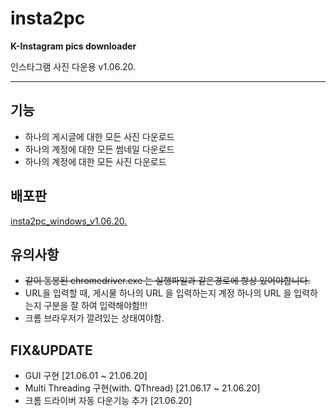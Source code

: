 # insta2pc
**K-Instagram pics downloader**

인스타그램 사진 다운용 v1.06.20.

---

## **기능**

- 하나의 게시글에 대한 모든 사진 다운로드
- 하나의 계정에 대한 모든 썸네일 다운로드
- 하나의 계정에 대한 모든 사진 다운로드

## **배포판**

[insta2pc_windows_v1.06.20.](https://drive.google.com/file/d/13KmUHvQYQh1eDsU-IBrdlnpYJQm60yvI/view?usp=sharing)


## **유의사항**

- ~~같이 동봉된 chromedriver.exe 는 실행파일과 같은경로에 항상 있어야합니다.~~
- URL을 입력할 때, 게시물 하나의 URL 을 입력하는지 계정 하나의 URL 을 입력하는지
구분을 잘 하여 입력해야함!!!
- 크롬 브라우저가 깔려있는 상태여야함.

## **FIX&UPDATE**

- GUI 구현 [21.06.01 ~ 21.06.20]
- Multi Threading 구현(with. QThread) [21.06.17 ~ 21.06.20]
- 크롬 드라이버 자동 다운기능 추가 [21.06.20]